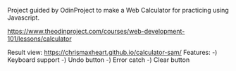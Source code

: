 Project guided by OdinProject to make a Web Calculator for practicing using Javascript.

https://www.theodinproject.com/courses/web-development-101/lessons/calculator

Result view: https://chrismaxheart.github.io/calculator-sam/
Features:
-) Keyboard support
-) Undo button
-) Error catch
-) Clear button